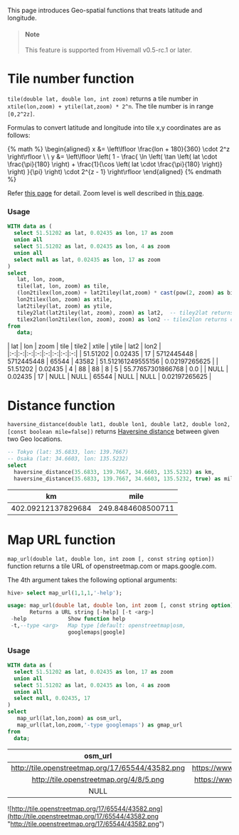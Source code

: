 <!--
  Licensed to the Apache Software Foundation (ASF) under one
  or more contributor license agreements.  See the NOTICE file
  distributed with this work for additional information
  regarding copyright ownership.  The ASF licenses this file
  to you under the Apache License, Version 2.0 (the
  "License"); you may not use this file except in compliance
  with the License.  You may obtain a copy of the License at

    http://www.apache.org/licenses/LICENSE-2.0

  Unless required by applicable law or agreed to in writing,
  software distributed under the License is distributed on an
  "AS IS" BASIS, WITHOUT WARRANTIES OR CONDITIONS OF ANY
  KIND, either express or implied.  See the License for the
  specific language governing permissions and limitations
  under the License.
-->

This page introduces Geo-spatial functions that treats latitude and longitude.

<!-- toc -->

> #### Note
> This feature is supported from Hivemall v0.5-rc.1 or later.

# Tile number function

`tile(double lat, double lon, int zoom)` returns a tile number in `xtile(lon,zoom) + ytile(lat,zoom) * 2^n`. The tile number is in range `[0,2^2z]`.

Formulas to convert latitude and longitude into tile x,y coordinates are as follows:

{% math %}
\begin{aligned}
x &= \left\lfloor \frac{lon + 180}{360} \cdot 2^z \right\rfloor \\ \\
y &=
    \left\lfloor
        \left(
            1 - \frac{
                \ln \left(
                    \tan \left(
                        lat \cdot \frac{\pi}{180}
                    \right) + \frac{1}{\cos \left( lat \cdot \frac{\pi}{180} \right)}
                \right)
            }{\pi}
        \right) \cdot 2^{z - 1}
    \right\rfloor
\end{aligned}
{% endmath %}

Refer [this page](http://wiki.openstreetmap.org/wiki/Slippy_map_tilenames) for detail. Zoom level is well described in [this page](http://wiki.openstreetmap.org/wiki/Zoom_levels).

### Usage

```sql
WITH data as (
  select 51.51202 as lat, 0.02435 as lon, 17 as zoom
  union all
  select 51.51202 as lat, 0.02435 as lon, 4 as zoom
  union all
  select null as lat, 0.02435 as lon, 17 as zoom
)
select 
   lat, lon, zoom,
   tile(lat, lon, zoom) as tile,
   (lon2tilex(lon,zoom) + lat2tiley(lat,zoom) * cast(pow(2, zoom) as bigint)) as tile2, 
   lon2tilex(lon, zoom) as xtile,
   lat2tiley(lat, zoom) as ytile,
   tiley2lat(lat2tiley(lat, zoom), zoom) as lat2,  -- tiley2lat returns center of the tile
   tilex2lon(lon2tilex(lon, zoom), zoom) as lon2 -- tilex2lon returns center of the tile
from 
   data;
```

| lat | lon | zoom | tile | tile2 | xtile | ytile | lat2 | lon2 |
|:-:|:-:|:-:|:-:|:-:|:-:|:-:|:-:|
| 51.51202 | 0.02435 | 17 | 5712445448 | 5712445448 | 65544 | 43582 | 51.512161249555156 | 0.02197265625 |
| 51.51202 | 0.02435 | 4 | 88 | 88 | 8 |  5 | 55.77657301866768 | 0.0 |
| NULL | 0.02435 | 17 | NULL | NULL | 65544 | NULL | NULL | 0.02197265625 |

# Distance function

`haversine_distance(double lat1, double lon1, double lat2, double lon2, [const boolean mile=false])` returns [Haversine distance](http://www.movable-type.co.uk/scripts/latlong.html) between given two Geo locations.

```sql
-- Tokyo (lat: 35.6833, lon: 139.7667)
-- Osaka (lat: 34.6603, lon: 135.5232)
select 
  haversine_distance(35.6833, 139.7667, 34.6603, 135.5232) as km,
  haversine_distance(35.6833, 139.7667, 34.6603, 135.5232, true) as mile;
```

| km | mile |
|:-:|:-:|
| 402.09212137829684 | 249.8484608500711 |

# Map URL function

`map_url(double lat, double lon, int zoom [, const string option])` function returns a tile URL of openstreetmap.com or maps.google.com.

The 4th argument takes the following optional arguments:
```sql
hive> select map_url(1,1,1,'-help');

usage: map_url(double lat, double lon, int zoom [, const string option]) -
       Returns a URL string [-help] [-t <arg>]
 -help             Show function help
 -t,--type <arg>   Map type [default: openstreetmap|osm,
                   googlemaps|google]
```

### Usage

```sql
WITH data as (
  select 51.51202 as lat, 0.02435 as lon, 17 as zoom
  union all
  select 51.51202 as lat, 0.02435 as lon, 4 as zoom
  union all
  select null, 0.02435, 17
)
select 
   map_url(lat,lon,zoom) as osm_url,
   map_url(lat,lon,zoom,'-type googlemaps') as gmap_url
from
  data;
```

|osm_url|gmap_url|
|:------:|:--------:|
|http://tile.openstreetmap.org/17/65544/43582.png | https://www.google.com/maps/@51.51202,0.02435,17z| 
|http://tile.openstreetmap.org/4/8/5.png|https://www.google.com/maps/@51.51202,0.02435,4z|
|NULL|NULL|

![http://tile.openstreetmap.org/17/65544/43582.png](http://tile.openstreetmap.org/17/65544/43582.png "http://tile.openstreetmap.org/17/65544/43582.png")